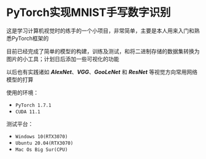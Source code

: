 # PyTorch实现MNIST手写数字识别

这是学习计算机视觉时的练手的一个小项目，非常简单，主要是本人用来入门和熟悉PyTorch框架的

目前已经完成了简单的模型的构建，训练及测试，和将二进制存储的数据集转换为图片的小工具；计划日后添加一些可视化的功能

以后也有实践诸如 ***AlexNet***、***VGG***、***GooLeNet*** 和 ***ResNet*** 等视觉方向常用网络模型的打算

使用的环境：

* `PyTorch 1.7.1`
* `CUDA 11.1`

测试平台：

* `Windows 10(RTX3070)`
* `Ubuntu 20.04(RTX3070)`
* `Mac Os Big Sur(CPU)`
